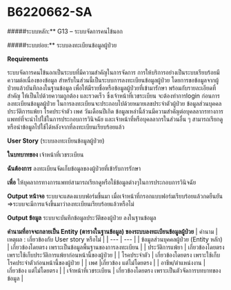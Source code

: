 # B6220662-SA
#####ระบบหลัก:** G13 – ระบบจัดการคนไข้นอก 
 
#####ระบบย่อย:** ระบบลงทะเบียนข้อมูลผู้ป่วย

**Requirements**

ระบบจัดการคนไข้นอกเป็นระบบที่มีความสำคัญในการจัดการ การให้บริการอย่างเป็นระบบเรียบร้อยมีความต่อเนื่องของข้อมูล สำหรับในส่วนนี้เป็นระบบการลงทะเบียนข้อมูลผู้ป่วย โดยการขอข้อมูลจากผู้ป่วยแล้วบันทึกลงในฐานข้อมูล เพื่อให้มีรายชื่อหรือข้อมูลผู้ป่วยที่เข้ามารักษา พร้อมกับรายละเอียดที่สำคัญ ให้เป็นไปด้วยความถูกต้อง และรวดเร็ว ซึ่งเจ้าหน้าที่เวชระเบียน จะต้องทำการlogin ก่อนการลงทะเบียนข้อมูลผู้ป่วย ในการลงทะเบียนจะประกอบไปด้วยหมายเลขประจำตัวผู้ป่วย ข้อมูลส่วนบุคคล ประวัติการแพ้ยา โรคประจำตัว เพศ วันเดือนปีเกิด ข้อมูลเหล่านี้ล้วนมีความสำคัญต่อบุคลลากรทางการแพทย์ที่จะนำไปใช้ในการประกอบการวินิจฉัย และเจ้าหน้าที่หรือบุคลลากรในส่วนอื่น ๆ สามารถเรียกดูหรือนำข้อมูลไปใช้ได้หลังจากที่ลงทะเบียนเรียบร้อยแล้ว


**User Story** (ระบบลงทะเบียนข้อมูลผู้ป่วย)

**ในบทบาทของ**	เจ้าหน้าที่เวชระเบียน

**ฉันต้องการ**	ลงทะเบียนจัดเก็บข้อมูลของผู้ป่วยที่เข้ารับการรักษา

**เพื่อ**		ให้บุคลากรทางการแพทย์สามารถเรียกดูหรือใช้ข้อมูลต่างๆในการประกอบการวินิจฉัย


**Output หน้าจอ** ระบบจะแสดงแบบฟอร์มขึ้นมา เมื่อเจ้าหน้าที่กรอกแบบฟอร์มเรียบร้อยแล้วกดยืนยัน 
                       =>ระบบจะมีการแจ้งขึ้นมาว่าลงทะเบียนเรียบร้อยแล้วหรือไม่
                       
**Output ข้อมูล** ระบบจะบันทึกข้อมูลประวัติของผู้ป่วย ลงในฐานข้อมูล


**คำนามที่อาจจะกลายเป็น Entity (ตารางในฐานข้อมูล) ของระบบลงทะเบียนข้อมูลผู้ป่วย**
| คำนาม | เหตุผล : เกี่ยวข้องกับ User story หรือไม่ |
| --- | --- |
| ข้อมูลส่วนบุคคลผู้ป่วย (Entity หลัก) | เกี่ยวข้องโดยตรง เพราะเป็นข้อมูลพื้นฐานของการลงทะเบียน |
| ประวัติการแพ้ยา | เกี่ยวข้องโดยตรง เพราะใช้เก็บประวัติการแพ้ยาก่อนหน้านี้ของผู้ป่วย |
| โรคประจำตัว | เกี่ยวข้องโดยตรง เพราะใช้เก็บโรคประจำตัวก่อนหน้านี้ของผู้ป่วย |
| เพศ |เกี่ยวข้อง แต่ไม่โดยตรง |
| อาชีพ/ตำแหน่งงาน |เกี่ยวข้อง แต่ไม่โดยตรง |
| เจ้าหน้าที่เวชระเบียน | เกี่ยวข้องโดยตรง เพราะเป็นตัวจัดการบทบาทของข้อมูล |

